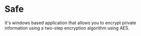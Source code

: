# Safe

It's windows based application that allows you to encrypt private information using a two-step encryption algorithm
using AES.

